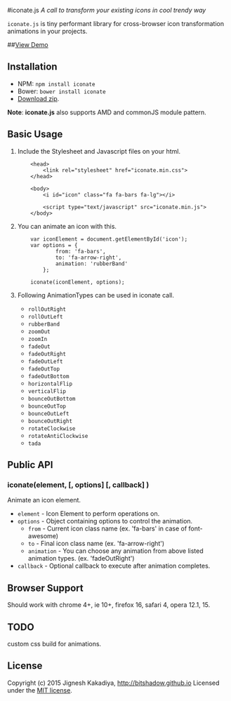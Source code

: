 #iconate.js
*A call to transform your existing icons in cool trendy way*

`iconate.js` is tiny performant library for cross-browser icon transformation animations in your projects.

##[View Demo](http://bitshadow.github.io/iconate)

Installation
------------
- NPM: `npm install iconate`
- Bower: `bower install iconate`
- [Download zip](https://github.com/bitshadow/iconate/archive/master.zip).

**Note**: **iconate.js** also supports AMD and commonJS module pattern.


## Basic Usage
1. Include the Stylesheet and Javascript files on your html.

    ```
        <head>
            <link rel="stylesheet" href="iconate.min.css">
        </head>

        <body>
            <i id="icon" class="fa fa-bars fa-lg"></i>
            
            <script type="text/javascript" src="iconate.min.js">
        </body>
    ```

2. You can animate an icon with this.

    ```
        var iconElement = document.getElementById('icon');
        var options = {
                from: 'fa-bars',
                to: 'fa-arrow-right',
                animation: 'rubberBand'
            };
        
        iconate(iconElement, options);
    ```


3. Following AnimationTypes can be used in iconate call.
    * `rollOutRight`
    * `rollOutLeft`
    * `rubberBand`
    * `zoomOut`
    * `zoomIn`
    * `fadeOut`
    * `fadeOutRight`
    * `fadeOutLeft`
    * `fadeOutTop`
    * `fadeOutBottom`
    * `horizontalFlip`
    * `verticalFlip`
    * `bounceOutBottom`
    * `bounceOutTop`
    * `bounceOutLeft`
    * `bounceOutRight`
    * `rotateClockwise`
    * `rotateAntiClockwise`
    * `tada`


Public API
----------

### iconate(element, [, options] [, callback] )

Animate an icon element.
* `element` - Icon Element to perform operations on.
* `options` - Object containing options to control the animation.
    * `from` - Current icon class name (ex. 'fa-bars' in case of font-awesome)
    * `to` - Final icon class name (ex. 'fa-arrow-right')
    * `animation` - You can choose any animation from above listed animation types.  (ex. 'fadeOutRight')
* `callback` - Optional callback to execute after animation completes.

Browser Support
---------------

Should work with chrome 4+, ie 10+, firefox 16, safari 4, opera 12.1, 15.

TODO
----
custom css build for animations.

License
-------

Copyright (c) 2015 Jignesh Kakadiya, http://bitshadow.github.io
Licensed under the [MIT license](http://opensource.org/licenses/MIT).
